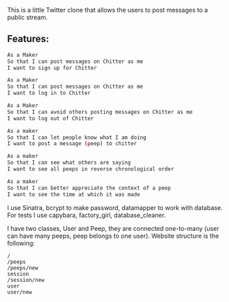 
This is a little Twitter clone that allows the users to post messages to a public stream.

Features:
-------

```sh
As a Maker
So that I can post messages on Chitter as me
I want to sign up for Chitter

As a Maker
So that I can post messages on Chitter as me
I want to log in to Chitter

As a Maker
So that I can avoid others posting messages on Chitter as me
I want to log out of Chitter

As a maker
So that I can let people know what I am doing
I want to post a message (peep) to chitter

As a maker
So that I can see what others are saying
I want to see all peeps in reverse chronological order

As a maker
So that I can better appreciate the context of a peep
I want to see the time at which it was made
```

I use Sinatra, bcrypt to make password, datamapper to work with database.
For tests I use capybara, factory_girl, database_cleaner.

I have two classes, User and Peep, they are connected one-to-many (user can have many peeps, peep belongs to one user).
Website structure is the following:
```
/
/peeps
/peeps/new
session
/session/new
user
user/new
```


